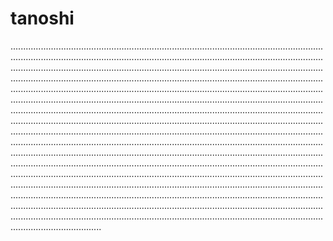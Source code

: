# tanoshi

................................................................................................................................................................................................................................................................................................................................................................................................................................................................................................................................................................................................................................................................................................................................................................................................................................................................................................................................................................................................................................................................................................................................................................................................................................................................................................................................................................................................................................................................................................................................................................................................................................................................................................................................................................................................................................................................................................................................................................................................................................................................................................................................................................................................................................